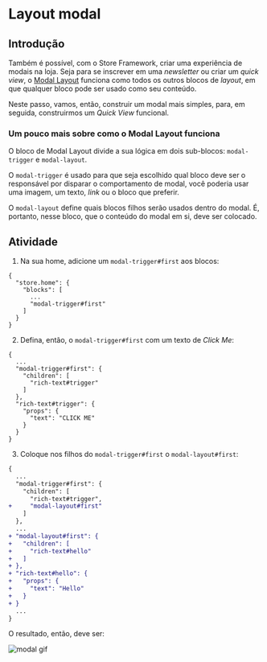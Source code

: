 # Layout modal

## Introdução

Também é possível, com o Store Framework, criar uma experiência de modais na loja. Seja para se inscrever em uma _newsletter_ ou criar um _quick view_, o [Modal Layout](https://developers.vtex.com/vtex-developer-docs/docs/vtex-modal-layout) funciona como todos os outros blocos de _layout_, em que qualquer bloco pode ser usado como seu conteúdo.

Neste passo, vamos, então, construir um modal mais simples, para, em seguida, construirmos um _Quick View_ funcional.

### Um pouco mais sobre como o Modal Layout funciona

O bloco de Modal Layout divide a sua lógica em dois sub-blocos: `modal-trigger` e `modal-layout`.

O `modal-trigger` é usado para que seja escolhido qual bloco deve ser o responsável por disparar o comportamento de modal, você poderia usar uma imagem, um texto, _link_ ou o bloco que preferir.

O `modal-layout` define quais blocos filhos serão usados dentro do modal. É, portanto, nesse bloco, que o conteúdo do modal em si, deve ser colocado.

## Atividade

1. Na sua home, adicione um `modal-trigger#first` aos blocos:

```
{
  "store.home": {
    "blocks": [
      ...
      "modal-trigger#first"
    ]
  }
}
```

2. Defina, então, o `modal-trigger#first` com um texto de _Click Me_:

```
{
  ...
  "modal-trigger#first": {
    "children": [
      "rich-text#trigger"
    ]
  },
  "rich-text#trigger": {
    "props": {
      "text": "CLICK ME"
    }
  }
}
```

3. Coloque nos filhos do `modal-trigger#first` o `modal-layout#first`:

```diff
{
  ...
  "modal-trigger#first": {
    "children": [
      "rich-text#trigger",
+     "modal-layout#first"
    ]
  },
  ...
+ "modal-layout#first": {
+   "children": [
+     "rich-text#hello"
+   ]
+ },
+ "rich-text#hello": {
+   "props": {
+     "text": "Hello"
+   }
+ }
  ...
}
```

O resultado, então, deve ser:

![modal gif](https://user-images.githubusercontent.com/18701182/90183287-9f3c2b00-dd89-11ea-924d-6195465ffd25.gif)
